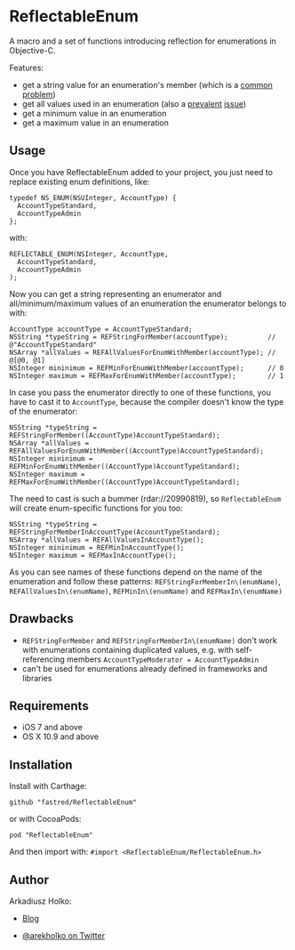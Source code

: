 # ReflectableEnum

A macro and a set of functions introducing reflection for enumerations in Objective-C.

Features:

- get a string value for an enumeration's member (which is a [<u>common</u>][1] [<u>problem</u>][2])
- get all values used in an enumeration (also a [<u>prevalent</u>][3] [<u>issue</u>][4])
- get a minimum value in an enumeration
- get a maximum value in an enumeration

## Usage

Once you have ReflectableEnum added to your project, you just need to replace existing enum definitions, like:

```obj-c
typedef NS_ENUM(NSUInteger, AccountType) {
  AccountTypeStandard,
  AccountTypeAdmin
};
```

with:

```obj-c
REFLECTABLE_ENUM(NSInteger, AccountType,
  AccountTypeStandard,
  AccountTypeAdmin
);
```

Now you can get a string representing an enumerator and all/minimum/maximum values of an enumeration the enumerator belongs to with:

```obj-c
AccountType accountType = AccountTypeStandard;
NSString *typeString = REFStringForMember(accountType);          // @"AccountTypeStandard"
NSArray *allValues = REFAllValuesForEnumWithMember(accountType); // @[@0, @1]
NSInteger mininimum = REFMinForEnumWithMember(accountType);      // 0
NSInteger maximum = REFMaxForEnumWithMember(accountType);        // 1
```

In case you pass the enumerator directly to one of these functions, you have to cast it to `AccountType`, because the compiler doesn't know the type of the enumerator:

```obj-c
NSString *typeString = REFStringForMember((AccountType)AccountTypeStandard);
NSArray *allValues = REFAllValuesForEnumWithMember((AccountType)AccountTypeStandard);
NSInteger mininimum = REFMinForEnumWithMember((AccountType)AccountTypeStandard);
NSInteger maximum = REFMaxForEnumWithMember((AccountType)AccountTypeStandard);
```

The need to cast is such a bummer (rdar://20990819), so `ReflectableEnum` will create enum-specific functions for you too:

```obj-c
NSString *typeString = REFStringForMemberInAccountType(AccountTypeStandard);
NSArray *allValues = REFAllValuesInAccountType();
NSInteger mininimum = REFMinInAccountType();
NSInteger maximum = REFMaxInAccountType();
```

As you can see names of these functions depend on the name of the enumeration and follow these patterns: `REFStringForMemberIn\(enumName)`, `REFAllValuesIn\(enumName)`, `REFMinIn\(enumName)` and `REFMaxIn\(enumName)` 

## Drawbacks

- `REFStringForMember` and `REFStringForMemberIn\(enumName)` don't work with enumerations containing duplicated values, e.g. with self-referencing members `AccountTypeModerator = AccountTypeAdmin`
- can't be used for enumerations already defined in frameworks and libraries

## Requirements

 * iOS 7 and above
 * OS X 10.9 and above

## Installation

Install with Carthage:

    github "fastred/ReflectableEnum"

or with CocoaPods:

    pod "ReflectableEnum"

And then import with: `#import <ReflectableEnum/ReflectableEnum.h>`

## Author

Arkadiusz Holko:

* [Blog](http://holko.pl/)
* [@arekholko on Twitter](https://twitter.com/arekholko)

  [1]:http://stackoverflow.com/questions/6331762/enum-values-to-nsstring-ios
  [2]:http://stackoverflow.com/questions/1094984/convert-objective-c-typedef-to-its-string-equivalent
  [3]:http://stackoverflow.com/questions/6910127/iteration-over-enum-in-objective-c
  [4]:http://stackoverflow.com/questions/1662719/looping-through-enum-values
